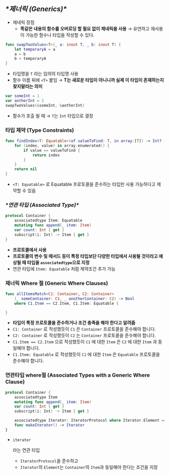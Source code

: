 ## ***\*제너릭 (Generics)\****

- 제네릭 장점
  - **똑같은 내용의 함수를 오버로딩 할 필요 없이 제네릭을 사용** → 유연하고 재사용이 가능한 함수나 타입을 작성할 수 있다.

```swift
func swapTwoValues<T>(_ a: inout T, _ b: inout T) {
    let temporaryA = a
    a = b
    b = temporaryA
}
```

- 타입명을 `T` 라는 임의의 타입명 사용
- 함수 이름 뒤에 `<T>` 붙임 → **T는 새로운 타입이 아니니까 실제 이 타입이 존재하는지 찾지말라는 의미**

```swift
var someInt = 1
var aotherInt = 2
swapTwoValues(&someInt, &aotherInt)      
```

- 함수가 호출 될 때 → `T`는 `Int` 타입으로 결정

### 타입 제약 (Type Constraints)

```swift
func findIndex<T: Equatable>(of valueToFind: T, in array:[T]) -> Int? {
    for (index, value) in array.enumerated() {
        if value == valueToFind {
            return index
        }
    }
    return nil
}
```

- `<T: Equatable>` 로 Equatable 프로토콜을 준수하는 타입만 사용 가능하다고 제약할 수 있음

### ***\*연관 타입 (Associated Type)\****

```swift
protocol Container {
    associatedtype Item: Equatable
    mutating func append(_ item: Item)
    var count: Int { get }
    subscript(i: Int) -> Item { get }
}
```

- **프로토콜에서 사용**
- **프로토콜의 변수 및 메서드 등이 특정 타입보단 다양한 타입에서 사용될 것이라고 예상될 때 타입을 `associatedtype`으로 지정**
- 연관 타입에 `Item: Equatable` 처럼 제약조건 추가 가능

### 제너릭 Where 절 (Generic Where Clauses)

```swift
func allItemsMatch<C1: Container, C2: Container>
    (_ someContainer: C1, _ anotherContainer: C2) -> Bool
    where C1.Item == C2.Item, C1.Item: Equatable {

}
```

- **타입이 특정 프로토콜을 준수하거나 조건 충족을 해야 한다고 알려줌**
- `C1: Container` 로 작성했듯이 `C1` 은 `Container` 프로토콜을 준수해야 합니다.
- `C2: Container` 로 작성했듯이 `C2` 는 `Container` 프로토콜을 준수해야 합니다.
- `C1.Item == C2.Item` 으로 작성했듯이 `C1` 에 대한 `Item` 은 `C2` 에 대한 `Item` 과 동일해야 합니다.
- `C1.Item: Equatable` 로 작성했듯이 `C1` 에 대한 `Item` 은 `Equatable` 프로토콜을 준수해야 합니다.

### 연관타입 where절 (Associated Types with a Generic Where Clause)

```swift
protocol Container {
    associatedtype Item
    mutating func append(_ item: Item)
    var count: Int { get }
    subscript(i: Int) -> Item { get }

    associatedtype Iterator: IteratorProtocol where Iterator.Element == Item
    func makeIterator() -> Iterator
}
```

- ```
  iterator
  ```

  라는 연관 타입

  - `IteratorProtocol`을 준수하고
  - `Iterator`의 `Element`는 `Container`의 `Item`과 동일해야 한다는 조건을 지정